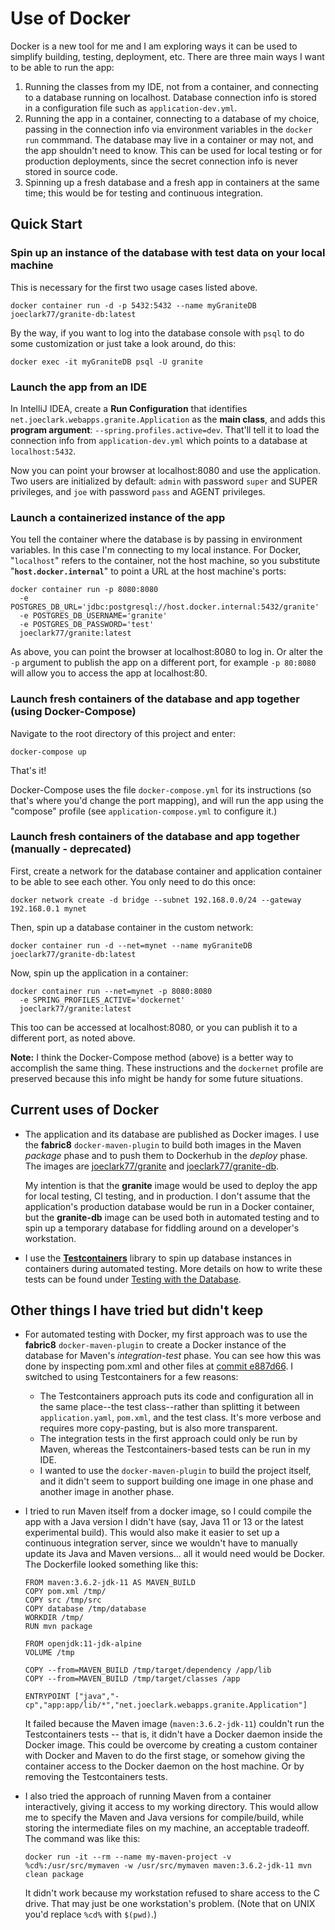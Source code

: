 # Use of Docker

Docker is a new tool for me and I am exploring ways it can be used to simplify building, testing, deployment, etc.  There are three main ways I want to be able to run the app:

1. Running the classes from my IDE, not from a container, and connecting to a database running on localhost.  Database connection info is stored in a configuration file such as `application-dev.yml`.
2. Running the app in a container, connecting to a database of my choice, passing in the connection info via environment variables in the `docker run` commmand.  The database may live in a container or may not, and the app shouldn't need to know.  This can be used for local testing or for production deployments, since the secret connection info is never stored in source code.
3. Spinning up a fresh database and a fresh app in containers at the same time; this would be for testing and continuous integration.

## Quick Start

### Spin up an instance of the database with test data on your local machine

This is necessary for the first two usage cases listed above.

    docker container run -d -p 5432:5432 --name myGraniteDB joeclark77/granite-db:latest
    
By the way, if you want to log into the database console with `psql` to do some customization or just take a look around, do this:

    docker exec -it myGraniteDB psql -U granite

### Launch the app from an IDE

In IntelliJ IDEA, create a **Run Configuration** that identifies `net.joeclark.webapps.granite.Application` as the **main class**, and adds this **program argument**: `--spring.profiles.active=dev`.  That'll tell it to load the connection info from `application-dev.yml` which points to a database at `localhost:5432`.

Now you can point your browser at localhost:8080 and use the application.  Two users are initialized by default: `admin` with password `super` and SUPER privileges, and `joe` with password `pass` and AGENT privileges.

### Launch a containerized instance of the app

You tell the container where the database is by passing in environment variables.  In this case I'm connecting to my local instance.  For Docker, "`localhost`" refers to the container, not the host machine, so you substitute "**`host.docker.internal`**" to point a URL at the host machine's ports:

    docker container run -p 8080:8080
      -e POSTGRES_DB_URL='jdbc:postgresql://host.docker.internal:5432/granite' 
      -e POSTGRES_DB_USERNAME='granite' 
      -e POSTGRES_DB_PASSWORD='test' 
      joeclark77/granite:latest

As above, you can point the browser at localhost:8080 to log in.  Or alter the `-p` argument to publish the app on a different port, for example `-p 80:8080` will allow you to access the app at localhost:80.

### Launch fresh containers of the database and app together (using Docker-Compose)

Navigate to the root directory of this project and enter:

    docker-compose up
    
That's it!

Docker-Compose uses the file `docker-compose.yml` for its instructions (so that's where you'd change the port mapping), and will run the app using the "compose" profile (see `application-compose.yml` to configure it.)

### Launch fresh containers of the database and app together (manually - deprecated)

First, create a network for the database container and application container to be able to see each other.  You only need to do this once:

    docker network create -d bridge --subnet 192.168.0.0/24 --gateway 192.168.0.1 mynet
    
Then, spin up a database container in the custom network:

    docker container run -d --net=mynet --name myGraniteDB joeclark77/granite-db:latest
    
Now, spin up the application in a container:

    docker container run --net=mynet -p 8080:8080
      -e SPRING_PROFILES_ACTIVE='dockernet' 
      joeclark77/granite:latest

This too can be accessed at localhost:8080, or you can publish it to a different port, as noted above.

**Note:** I think the Docker-Compose method (above) is a better way to accomplish the same thing.  These instructions and the `dockernet` profile are preserved because this info might be handy for some future situations.

## Current uses of Docker

- The application and its database are published as Docker images.  I use the **fabric8** `docker-maven-plugin` to build both images in the Maven *package* phase and to push them to Dockerhub in the *deploy* phase.  The images are [joeclark77/granite](https://cloud.docker.com/u/joeclark77/repository/docker/joeclark77/granite) and [joeclark77/granite-db](https://cloud.docker.com/u/joeclark77/repository/docker/joeclark77/granite-db).
  
  My intention is that the **granite** image would be used to deploy the app for local testing, CI testing, and in production.  I don't assume that the application's production database would be run in a Docker container, but the **granite-db** image can be used both in automated testing and to spin up a temporary database for fiddling around on a developer's workstation.

- I use the [**Testcontainers**](https://www.testcontainers.org/) library to spin up database instances in containers during automated testing.  More details on how to write these tests can be found under [Testing with the Database](https://github.com/joeclark-phd/granite/tree/master/database#testing-with-the-database).

## Other things I have tried but didn't keep

- For automated testing with Docker, my first approach was to use the **fabric8** `docker-maven-plugin` to create a Docker instance of the database for Maven's *integration-test* phase.  You can see how this was done by inspecting pom.xml and other files at [commit e887d66](https://github.com/joeclark-phd/granite/tree/e887d661a232d7b4d0b7071adf6dbba63454789a).  I switched to using Testcontainers for a few reasons:
  - The Testcontainers approach puts its code and configuration all in the same place--the test class--rather than splitting it between `application.yaml`, `pom.xml`, and the test class.  It's more verbose and requires more copy-pasting, but is also more transparent.
  - The integration tests in the first approach could only be run by Maven, whereas the Testcontainers-based tests can be run in my IDE.
  - I wanted to use the `docker-maven-plugin` to build the project itself, and it didn't seem to support building one image in one phase and another image in another phase.

- I tried to run Maven itself from a docker image, so I could compile the app with a Java version I didn't have (say, Java 11 or 13 or the latest experimental build).  This would also make it easier to set up a continuous integration server, since we wouldn't have to manually update its Java and Maven versions... all it would need would be Docker.  The Dockerfile looked something like this:

    ```
    FROM maven:3.6.2-jdk-11 AS MAVEN_BUILD
    COPY pom.xml /tmp/
    COPY src /tmp/src
    COPY database /tmp/database
    WORKDIR /tmp/
    RUN mvn package
    
    FROM openjdk:11-jdk-alpine
    VOLUME /tmp
    
    COPY --from=MAVEN_BUILD /tmp/target/dependency /app/lib
    COPY --from=MAVEN_BUILD /tmp/target/classes /app
    
    ENTRYPOINT ["java","-cp","app:app/lib/*","net.joeclark.webapps.granite.Application"]
    ```

  It failed because the Maven image (`maven:3.6.2-jdk-11`) couldn't run the Testcontainers tests -- that is, it didn't have a Docker daemon inside the Docker image.  This could be overcome by creating a custom container with Docker and Maven to do the first stage, or somehow giving the container access to the Docker daemon on the host machine.  Or by removing the Testcontainers tests.

- I also tried the approach of running Maven from a container interactively, giving it access to my working directory.  This would allow me to specify the Maven and Java versions for compile/build, while storing the intermediate files on my machine, an acceptable tradeoff.  The command was like this:

    ```
    docker run -it --rm --name my-maven-project -v %cd%:/usr/src/mymaven -w /usr/src/mymaven maven:3.6.2-jdk-11 mvn clean package
    ```
  
  It didn't work because my workstation refused to share access to the C drive.  That may just be one workstation's problem.  (Note that on UNIX you'd replace `%cd%` with `$(pwd)`.)
